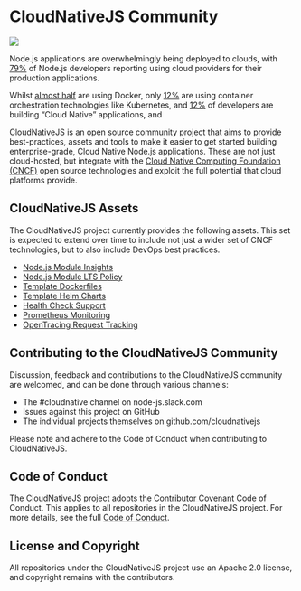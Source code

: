 # CloudNativeJS Community
<a href='http://CloudNativeJS.io/'><img src='https://img.shields.io/badge/homepage-CloudNativeJS-blue.svg'></a>

Node.js applications are overwhelmingly being deployed to clouds, with [79%](https://nodejs.org/en/user-survey-report/#Where-Deploy-Code) of Node.js developers reporting using cloud providers for their production applications.

Whilst [almost half](https://nodejs.org/en/user-survey-report/#Tools-Technologies-Used) are using Docker, only [12%](https://nodejs.org/en/user-survey-report/#Tools-Technologies-Used) are using container orchestration technologies like Kubernetes, and [12%](https://evansdata.com/reports/viewRelease.php?reportID=27) of developers are building “Cloud Native” applications, and

CloudNativeJS is an open source community project that aims to provide best-practices, assets and tools to make it easier to get started building enterprise-grade, Cloud Native Node.js applications. These are not just cloud-hosted, but integrate with the [Cloud Native Computing Foundation (CNCF)](http://cncf.io/) open source technologies and exploit the full potential that cloud platforms provide.

## CloudNativeJS Assets

The CloudNativeJS project currently provides the following assets. This set is expected to extend over time to include not just a wider set of CNCF technologies, but to also include DevOps best practices.

* [Node.js Module Insights](http://modules.cloudnativejs.io/)
* [Node.js Module LTS Policy](http://github.com/CloudNativeJS/ModuleLTS)
* [Template Dockerfiles](http://github.com/CloudNativeJS/docker)
* [Template Helm Charts](http://github.com/CloudNativeJS/helm)
* [Health Check Support](http://github.com/CloudNativeJS/cloud-health-connect)
* [Prometheus Monitoring](http://github.com/CloudNativeJS/appmetrics-prometheus)
* [OpenTracing Request Tracking](http://github.com/CloudNativeJS/appmetrics-zipkin)


## Contributing to the CloudNativeJS Community
Discussion, feedback and contributions to the CloudNativeJS community are welcomed, and can be done through various channels:

* The #cloudnative channel on node-js.slack.com
* Issues against this	 project on GitHub
* The individual projects themselves on github.com/cloudnativejs

Please note and adhere to the Code of Conduct when contributing to CloudNativeJS.

## Code of Conduct

The CloudNativeJS project adopts the [Contributor Covenant](https://www.contributor-covenant.org/) Code of Conduct. This applies to all repositories in the CloudNativeJS project. For more details, see the full [Code of Conduct](CODE_OF_CONDUCT.md).

## License and Copyright

All repositories under the CloudNativeJS project use an Apache 2.0 license, and copyright remains with the contributors.